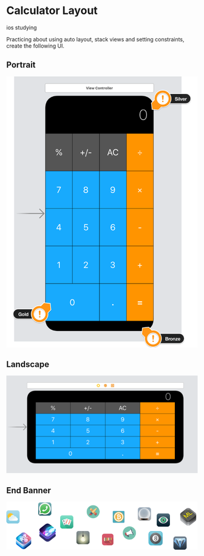 # Calculator Layout

ios studying

Practicing about using auto layout, stack views and setting constraints, create the following UI. 

## Portrait

![Portrait](Documentation/Portrait.png)

## Landscape
![Landscape](Documentation/Landscape.png)

## End Banner
![End Banner](Documentation/readme-end-banner.png)

